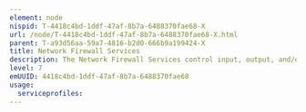 ```yaml
---
element: node
nispid: T-4418c4bd-1ddf-47af-8b7a-6488370fae68-X
url: /node/T-4418c4bd-1ddf-47af-8b7a-6488370fae68-X.html
parent: T-a93d56aa-59a7-4816-b2d0-666b9a199424-X
title: Network Firewall Services
description: The Network Firewall Services control input, output, and/or access from, to, or by an application or service. They operate by monitoring and potentially blocking the input, output, or system service calls which do not meet the configured policies.
level: 7
emUUID: 4418c4bd-1ddf-47af-8b7a-6488370fae68
usage:
  serviceprofiles:
---
```

